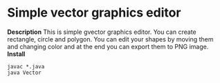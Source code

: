 # Simple vector graphics editor
**Description**
This is simple gvector graphics editor. You can create rectangle, circle and polygon. You can edit your shapes by moving them and changing color and at the end you can export them to PNG image.
**Install**
```
javac *.java
java Vector
```
